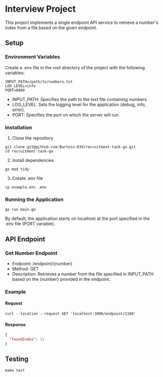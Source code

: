 # Interview Project

This project implements a single endpoint API service to retrieve a number's index from a file based on the given endpoint.

## Setup

### Environment Variables
Create a .env file in the root directory of the project with the following variables:
```
INPUT_PATH=/path/to/numbers.txt
LOG_LEVEL=info
PORT=8080
```

* INPUT_PATH: Specifies the path to the text file containing numbers.
* LOG_LEVEL: Sets the logging level for the application (debug, info, error).
* PORT: Specifies the port on which the server will run.

### Installation

1. Clone the repository
```
git clone git@github.com:Bartosz-D3V/recruitment-task-go.git
cd recruitment-task-go
```

2. Install dependencies
```
go mod tidy
```

3. Create .env file
```
cp example.env .env
```

### Running the Application
```
go run main.go
```

By default, the application starts on localhost at the port specified in the .env file (PORT variable).

## API Endpoint
### Get Number Endpoint
* Endpoint: /endpoint/{number}
* Method: GET
* Description: Retrieves a number from the file specified in INPUT_PATH based on the {number} provided in the endpoint.

### Example
#### Request
```
curl --location --request GET 'localhost:3000/endpoint/1100'
```
#### Response
```json
{
  "foundIndex": 11
}
```

## Testing
```
make test
```

